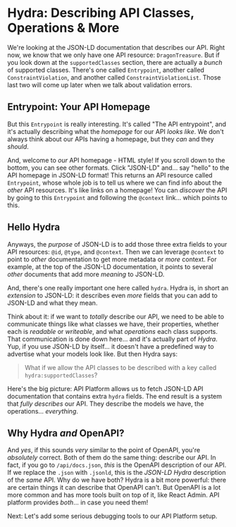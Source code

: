 # Hydra: Describing API Classes, Operations & More

We're looking at the JSON-LD documentation that describes our API. Right now, we
know that we only have one API resource: `DragonTreasure`. But if you look down at
the `supportedClasses` section, there are actually a *bunch* of supported classes.
There's one called `Entrypoint`, another called `ConstraintViolation`, and another
called `ConstraintViolationList`. Those last two will come up later when we
talk about validation errors.

## Entrypoint: Your API Homepage

But this `Entrypoint` is really interesting. It's called "The API entrypoint", and
it's actually describing what the *homepage* for our API *looks like*. We don't always
think about our APIs having a homepage, but they *can* and they *should*.

And, welcome to *our* API homepage - HTML style! If you scroll down to the bottom,
you can see other formats. Click "JSON-LD" and... say "hello" to the API homepage
in JSON-LD format! This returns an API resource called `Entrypoint`, whose whole
job is to tell us where we can find info about the *other* API resources.
It's like links on a homepage! You can *discover* the API by going to this
`Entrypoint` and following the `@context` link... which points to this.

## Hello Hydra

Anyways, the *purpose* of JSON-LD is to add those three extra fields to your API
resources: `@id`, `@type`, and `@context`. Then we can leverage `@context` to
point to *other* documentation to get more metadata or *more* context.
For example, at the top of the JSON-LD documentation, it points to several *other*
documents that add more *meaning* to JSON-LD.

And, there's one really important one here called `hydra`. Hydra is, in short an
*extension* to JSON-LD: it describes even *more* fields that you can add to
JSON-LD and what they mean.

Think about it: if we want to *totally* describe our API, we need to be able to
communicate things like what classes we have, their properties, whether each is
*readable* or *writeable*, and what *operations* each class supports. That
communication is done down here... and it's actually part of *Hydra*. Yup, if you
use JSON-LD by itself... it doesn't have a predefined way to advertise what your
models look like. But then Hydra says:

> What if we allow the API classes to be described with a key called
> `hydra:supportedClasses`?

Here's the big picture: API Platform allows us to fetch JSON-LD API documentation
that contains extra `hydra` fields. The end result is a system that *fully describes*
our API. They describe the models we have, the operations... *everything*.

## Why Hydra *and* OpenAPI?

And *yes*, if this sounds *very* similar to the point of OpenAPI, you're *absolutely*
correct. Both of them do the same thing: describe our API. In fact, if you go to
`/api/docs.json`, *this* is the OpenAPI description of our API. If we replace the
`.json` with  `.jsonld`, this is the *JSON-LD Hydra* description of the *same* API.
Why do we have both? Hydra is a bit more powerful: there are certain things it can
describe that OpenAPI can't. But OpenAPI is a lot more common and has more tools
built on top of it, like React Admin. API platform provides *both*... in case you need
them!

Next: Let's add some serious debugging tools to our API Platform setup.
